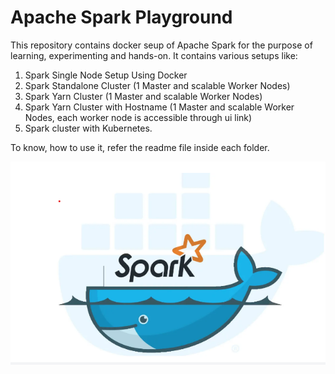 # Apache Spark Playground

This repository contains docker seup of Apache Spark for the purpose of learning, experimenting and hands-on. 
It contains various setups like:

1. Spark Single Node Setup Using Docker
2. Spark Standalone Cluster  (1 Master and scalable Worker Nodes)
3. Spark Yarn Cluster (1 Master and scalable Worker Nodes)
4. Spark Yarn Cluster with Hostname (1 Master and scalable Worker Nodes, each worker node is accessible through ui link)
5. Spark cluster with Kubernetes. 

To know, how to use it, refer the readme file inside each folder. 


![spark_in_docker](spark-single-node/resources/spark_in_docker.jpg)